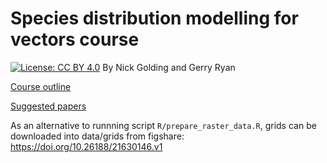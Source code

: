 # Species distribution modelling for vectors course
[![License: CC BY 4.0](https://licensebuttons.net/l/by/4.0/80x15.png)](https://creativecommons.org/licenses/by/4.0/)
By Nick Golding and Gerry Ryan


[Course outline](https://github.com/geryan/vector_sdm_course/blob/master/course_structure.md)

[Suggested papers](https://github.com/geryan/vector_sdm_course/blob/master/suggested_papers.md)

As an alternative to runnning script `R/prepare_raster_data.R`, grids can be downloaded into data/grids from figshare:
<https://doi.org/10.26188/21630146.v1>
